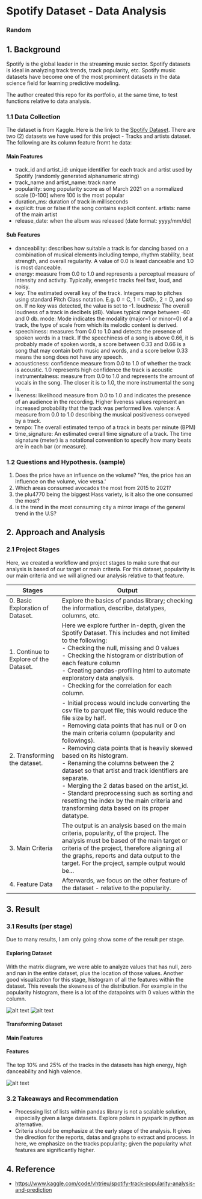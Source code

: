 # Spotify Dataset - Data Analysis

### Random

## 1. Background

Spotify is the global leader in the streaming music sector. Spotify datasets is ideal in analyzing track trends, track popularity, etc. Spotify music datasets have become one of the most prominent datasets in the data science field for learning predictive modeling.

The author created this repo for its portfolio, at the same time, to test functions relative to data analysis.
### 1.1 Data Collection

The dataset is from Kaggle. Here is the link to the [Spotify Dataset](https://www.kaggle.com/datasets/lehaknarnauli/spotify-datasets). There are two (2) datasets we have used for this project - Tracks and artists dataset. The following are its column feature fromt he data:

#### Main Features
- track_id and artist_id: unique identifier for each track and artist used by Spotify (randomly generated alphanumeric string)
- track_name and artist_name: track name
- popularity: song popularity score as of March 2021 on a normalized scale [0-100] where 100 is the most popular
- duration_ms: duration of track in milliseconds
- explicit: true or false if the song contains explicit content.
artists: name of the main artist
- release_date: when the album was released (date format: yyyy/mm/dd)

#### Sub Features
- danceability: describes how suitable a track is for dancing based on a combination of musical elements including tempo, rhythm stability, beat strength, and overall regularity. A value of 0.0 is least danceable and 1.0 is most danceable.
- energy: measure from 0.0 to 1.0 and represents a perceptual measure of intensity and activity. Typically, energetic tracks feel fast, loud, and noisy.
- key: The estimated overall key of the track. Integers map to pitches using standard Pitch Class notation. E.g. 0 = C, 1 = C♯/D♭, 2 = D, and so on. If no key was detected, the value is set to -1.
loudness: The overall loudness of a track in decibels (dB). Values typical range between -60 and 0 db.
mode: Mode indicates the modality (major=1 or minor=0) of a track, the type of scale from which its melodic content is derived.
- speechiness: measures from 0.0 to 1.0 and detects the presence of spoken words in a track. If the speechiness of a song is above 0.66, it is probably made of spoken words, a score between 0.33 and 0.66 is a song that may contain both music and words, and a score below 0.33 means the song does not have any speech.
- acousticness: confidence measure from 0.0 to 1.0 of whether the track is acoustic. 1.0 represents high confidence the track is acoustic
instrumentalness: measure from 0.0 to 1.0 and represents the amount of vocals in the song. The closer it is to 1.0, the more instrumental the song is.
- liveness: likelihood measure from 0.0 to 1.0 and indicates the presence of an audience in the recording. Higher liveness values represent an increased probability that the track was performed live.
valence: A measure from 0.0 to 1.0 describing the musical positiveness conveyed by a track.
- tempo: The overall estimated tempo of a track in beats per minute (BPM)
- time_signature: An estimated overall time signature of a track. The time signature (meter) is a notational convention to specify how many beats are in each bar (or measure).


### 1.2 Questions and Hypothesis. (sample)

1. Does the price have an influence on the volume? 'Yes, the price has an influence on the volume, vice versa.'
2. Which areas consumed avocados the most from 2015 to 2021? 
3. the plu4770 being the biggest Hass variety, is it also the one consumed the most?
4. is the trend in the most consuming city a mirror image of the general trend in the U.S?

## 2. Approach and Analysis
### 2.1 Project Stages

Here, we created a workflow and project stages to make sure that our analysis is based of our target or main criteria. For this dataset, popularity is our main criteria and we will aligned our analysis relative to that feature.

| Stages | Output |
|---|---|
| 0. Basic Exploration of Dataset. | Explore the basics of pandas library; checking the information, describe, datatypes, columns, etc. |
| 1. Continue to Explore of the Dataset. | Here we explore further in-depth, given the Spotify Dataset. This includes and not limited to the following: <br> - Checking the null, missing and 0 values <br> - Checking the histogram or distribution of each feature column <br> - Creating pandas-profiling html to automate exploratory data analysis. <br> - Checking for the correlation for each column. |
| 2. Transforming the dataset. | - Initial process would include converting the csv file to parquet file; this would reduce the file size by half. <br> - Removing data points that has null or 0 on the main criteria column (popularity and followings). <br> - Removing data points that is heavily skewed based on its histogram. <br> - Renaming the columns between the 2 dataset so that artist and track identifiers are separate. <br> - Merging the 2 datas based on the artist_id. <br> - Standard preprocessing such as sorting and resetting the index by the main criteria and transforming data based on its proper datatype. |
| 3. Main Criteria | The output is an analysis based on the main criteria, popularity, of the project. The analysis must be based of the main target or criteria of the project, therefore aligning all the graphs, reports and data output to the target. For the project, sample output would be... |
| 4. Feature Data | Afterwards, we focus on the other feature of the dataset - relative to the popularity. |


## 3. Result

### 3.1 Results (per stage)
Due to many results, I am only going show some of the result per stage.

#### Exploring Dataset
With the matrix diagram, we were able to analyze values that has null, zero and nan in the entire dataset, plus the location of those values. Another good visualization for this stage, histogram of all the features within the dataset. This reveals the skewness of the distribution. For example in the popularity histogram, there is a lot of the datapoints with 0 values within the column.

![alt text](output/01-data_exploration/2023114-TracksData_MatrixChart-NullExplore.png)
![alt text](output/01-data_exploration/2023115-TracksData_Hist.png)

#### Transforming Dataset

#### Main Features
#### Features 
The top 10% and 25% of the tracks in the datasets has high energy, high danceability and high valence.

![alt text](output/04-analysis_feature/2023116-TracksData_PolarFeatureByCount.png)

### 3.2 Takeaways and Recommendation
- Processing list of lists within pandas library is not a scalable solution, especially given a large datasets. Explore polars in pyspark in python as alternative.
- Criteria should be emphasize at the early stage of the analysis. It gives the direction for the reports, datas and graphs to extract and process. In here, we emphasize on the tracks popularity; given the popularity what features are significantly higher.


## 4. Reference
- https://www.kaggle.com/code/vhtrieu/spotify-track-popularity-analysis-and-prediction